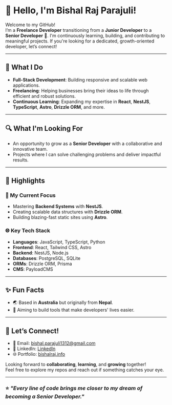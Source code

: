 # 👋 Hello, I'm Bishal Raj Parajuli!  

Welcome to my GitHub!  
I’m a **Freelance Developer** transitioning from a **Junior Developer** to a **Senior Developer** 🚀. I'm continuously learning, building, and contributing to meaningful projects. If you're looking for a dedicated, growth-oriented developer, let’s connect!

---

## 💼 What I Do  
- **Full-Stack Development**: Building responsive and scalable web applications.  
- **Freelancing**: Helping businesses bring their ideas to life through efficient and robust solutions.  
- **Continuous Learning**: Expanding my expertise in **React**, **NestJS**, **TypeScript**, **Astro**, **Drizzle ORM**, and more.  

---

## 🔍 What I'm Looking For  
- An opportunity to grow as a **Senior Developer** with a collaborative and innovative team.  
- Projects where I can solve challenging problems and deliver impactful results.  

---

## 🌟 Highlights  
### 🚀 My Current Focus  
- Mastering **Backend Systems** with **NestJS**.  
- Creating scalable data structures with **Drizzle ORM**.  
- Building blazing-fast static sites using **Astro**.  

### 🌐 Key Tech Stack  
- **Languages**: JavaScript, TypeScript, Python  
- **Frontend**: React, Tailwind CSS, Astro  
- **Backend**: NestJS, Node.js  
- **Databases**: PostgreSQL, SQLite  
- **ORMs**: Drizzle ORM, Prisma  
- **CMS**: PayloadCMS  

---

## ✨ Fun Facts  
- 🌏 Based in **Australia** but originally from **Nepal**.  
- 🎯 Aiming to build tools that make developers' lives easier.

---

## 🤝 Let’s Connect!  
- 📧 Email: [bishal.parajuli1312@gmail.com](mailto:bishal.parajuli1312@gmail.com)  
- 💼 LinkedIn: [LinkedIn](https://www.linkedin.com/in/bishal-raj-parajuli-524071266/)  
- 🌐 Portfolio: [bishalraj.info](https://bishalraj.info)  

Looking forward to **collaborating**, **learning**, and **growing** together!  
Feel free to explore my repos and reach out if something catches your eye.  

---

### ⭐ *"Every line of code brings me closer to my dream of becoming a Senior Developer."*
